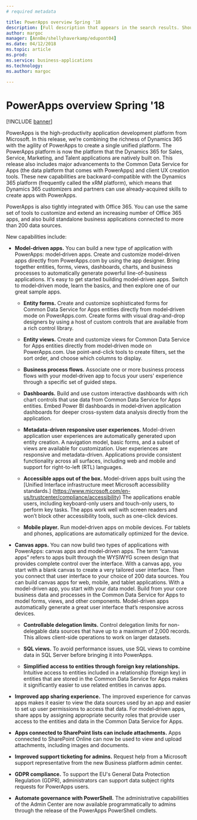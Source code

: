 ```yaml
---
# required metadata

title: PowerApps overview Spring '18
description: [Full description that appears in the search results. Should not duplicate the first paragraph of your topic.]
author: margoc
manager: [AnnBe/shellyhaverkamp/edupont04]
ms.date: 04/12/2018
ms.topic: article
ms.prod: 
ms.service: business-applications
ms.technology: 
ms.author: margoc

---
```


# PowerApps overview Spring '18

[!INCLUDE [banner](../includes/banner.md)]

PowerApps is the high-productivity application
development platform from Microsoft. In this release, we’re combining
the richness of Dynamics 365 with the agility of PowerApps to create a
single unified platform. The PowerApps platform is now the platform that
the Dynamics 365 for Sales, Service, Marketing, and Talent applications
are natively built on. This release also includes major advancements to
the Common Data Service for Apps (the data platform that comes with
PowerApps) and client UX creation tools. These new capabilities are
backward-compatible with the Dynamics 365 platform (frequently called
the xRM platform), which means that Dynamics 365 customizers and
partners can use already-acquired skills to create apps with PowerApps.

PowerApps is also tightly integrated with Office 365. You can use the
same set of tools to customize and extend an increasing number of Office
365 apps, and also build standalone business applications connected to
more than 200 data sources.

New capabilities include:

-   **Model-driven apps.** You can build a new type of application with
    PowerApps: model‑driven apps. Create and customize model‑driven apps
    directly from PowerApps.com by using the app designer. Bring
    together entities, forms, views, dashboards, charts, and business
    processes to automatically generate powerful line-of-business
    applications. It's easy to get started building model‑driven apps.
    Switch to model‑driven mode, learn the basics, and then explore one
    of our great sample apps.

    -   **Entity forms.** Create and customize sophisticated forms for
    Common Data Service for Apps entities directly from model‑driven
    mode on PowerApps.com. Create forms with visual drag-and-drop
    designers by using a host of custom controls that are available from
    a rich control library. 

    -   **Entity views.** Create and customize views for Common Data Service
    for Apps entities directly from model‑driven mode on PowerApps.com.
    Use point-and-click tools to create filters, set the sort order, and
    choose which columns to display.

    -   **Business process flows.** Associate one or more business process
    flows with your model‑driven app to focus your users' experience
    through a specific set of guided steps.

    -   **Dashboards.** Build and use custom interactive dashboards with
    rich chart controls that use data from Common Data Service for Apps
    entities. Embed Power BI dashboards in model‑driven application
    dashboards for deeper cross-system data analysis directly from the
    application.

    -   **Metadata-driven responsive user experiences.** Model-driven
    application user experiences are automatically generated upon entity
    creation. A navigation model, basic forms, and a subset of views are
    available for customization. User experiences are responsive and
    metadata-driven. Applications provide consistent functionality
    across all surfaces, including web and mobile and support for
    right-to-left (RTL) languages.

    -   **Accessible apps out of the box.** Model-driven apps built using
    the [Unified Interface infrastructure meet Microsoft accessibility
    standards.]
    (https://www.microsoft.com/en-us/trustcenter/compliance/accessibility)
    The applications enable users, including keyboard-only users and
    touch-only users, to perform key tasks. The apps work well with
    screen readers and won’t block other accessibility tools, such as
    one-click devices.

    -   **Mobile player.** Run model‑driven apps on mobile devices. For
    tablets and phones, applications are automatically optimized for the
    device.

-   **Canvas apps.** You can now build two types of applications with
    PowerApps: canvas apps and model‑driven apps. The term “canvas apps”
    refers to apps built through the WYSIWYG screen design that provides
    complete control over the interface. With a canvas app, you start
    with a blank canvas to create a very tailored user interface. Then
    you connect that user interface to your choice of 200 data sources.
    You can build canvas apps for web, mobile, and tablet applications.
    With a model-driven app, you start with your data model. Build from
    your core business data and processes in the Common Data Service for
    Apps to model forms, views, and other components. Model-driven apps
    automatically generate a great user interface that’s responsive
    across devices.

    -   **Controllable delegation limits.** Control delegation limits for
    non-delegable data sources that have up to a maximum of 2,000
    records. This allows client-side operations to work on larger
    datasets.

    -   **SQL views.** To avoid performance issues, use SQL views to combine
    data in SQL Server before bringing it into PowerApps.

    -   **Simplified access to entities through foreign key relationships.**
    Intuitive access to entities included in a relationship (foreign
    key) in entities that are stored in the Common Data Service for Apps
    makes it significantly easier to use related entities in canvas
    apps.

-   **Improved app sharing experience.** The
    improved experience for canvas apps makes it easier to view the data
    sources used by an app and easier to set up user permissions to
    access that data. For model‑driven apps, share apps by assigning
    appropriate security roles that provide user access to the entities
    and data in the Common Data Service for Apps.

-   **Apps connected to SharePoint lists can include attachments.** Apps
    connected to SharePoint Online can now be used to view and upload
    attachments, including images and documents.

-   **Improved support ticketing for admins.** Request help from a
    Microsoft support representative from the new Business platform
    admin center.

-   **GDPR compliance.** To support the EU's General Data Protection
    Regulation (GDPR), administrators can support data subject rights
    requests for PowerApps users.

-   **Automate governance with PowerShell.** The administrative
    capabilities of the Admin Center are now available programmatically
    to admins through the release of the PowerApps PowerShell cmdlets.
